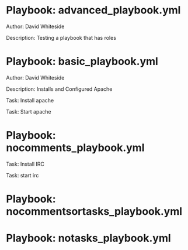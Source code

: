 Playbook: advanced_playbook.yml
========================
Author: David Whiteside

Description: Testing a playbook that has roles


Playbook: basic_playbook.yml
========================
Author: David Whiteside

Description: Installs and Configured Apache

Task: Install apache

Task: Start apache


Playbook: nocomments_playbook.yml
========================
Task: Install IRC

Task: start irc


Playbook: nocommentsortasks_playbook.yml
========================

Playbook: notasks_playbook.yml
========================

